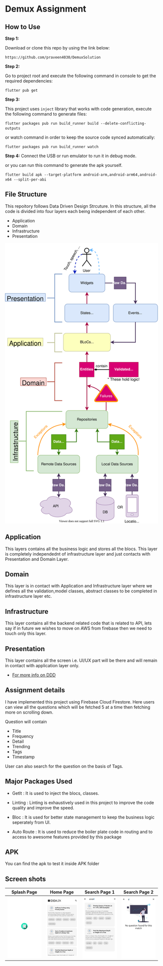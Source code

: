 # **Demux Assignment**

## How to Use

**Step 1:**

Download or clone this repo by using the link below:

```
https://github.com/praveen4030/DemuxSolution
```

**Step 2:**

Go to project root and execute the following command in console to get the required dependencies: 

```
flutter pub get
```

**Step 3:**

This project uses `inject` library that works with code generation, execute the following command to generate files:

```
flutter packages pub run build_runner build --delete-conflicting-outputs
```

or watch command in order to keep the source code synced automatically:

```
flutter packages pub run build_runner watch
```

**Step 4:**
Connect the USB or run emulator to run it in debug mode.

or you can run this command to generate the apk yourself.

```
flutter build apk --target-platform android-arm,android-arm64,android-x64 --split-per-abi
```

## File Structure
This repoitory follows Data Driven Design Strcuture.
In this structure, all the code is divided into four layers each being independent of each other.

- Application
- Domain
- Infrastructure
- Presentation

![alt text](ss/ddd.svg)

## Application

This layers contains all the business logic and stores all the blocs.
This layer is completely independednt of infrastructure layer and just contacts with Presentation and Domain Layer.

## Domain

This layer is in contact with Application and Infrastructure layer where we defines all the validation,model classes, abstract classes to be completed in infrastructure layer etc.

## Infrastructure

This layer contains all the backend related code that is related to API,
lets say if in future we wishes to move on AWS from firebase
then we need to touch only this layer.

## Presentation

This layer contains all the screen i.e. UI/UX part will be there and will remain in contact with application layer only.

- [For more info on DDD](https://www.youtube.com/watch?v=RMiN59x3uH0&list=PLB6lc7nQ1n4iS5p-IezFFgqP6YvAJy84U)

## Assignment details

I have implemented this project using Firebase Cloud Firestore. Here users can view all the questions which will be fetched 5 at a time then fetching more on scrolling down.

Question will contain

- Title
- Frequency
- Detail
- Trending
- Tags
- Timestamp

User can also search for the question on the basis of Tags.

## Major Packages Used

- GetIt
: It is used to inject the blocs, classes.

- Linting
 : Linting is exhaustively used in this project to improve the code quality and improve the speed.

- Bloc
 : It is used for better state management to keep the business logic seperately from UI.

- Auto Route
 : It is used to reduce the boiler plate code in routing and to access to awesome features provided by this package

## APK
You can find the apk to test it inside APK folder

## Screen shots

<!-- ![alt-text-1](ss/splash.jpeg "title-1") ![alt-text-2](ss/splash.jpeg "title-2") -->

Splash Page | Home Page | Search Page 1 | Search Page 2
:-------------------------:|:-------------------------:|:-------------------------:|:-------------------------:
![Splash Page](ss/splash.jpeg "Splash Page")|![Home Page](ss/home.jpeg "Home Page")|![Search Page](ss/search2.jpeg "Search Page")|![Search Page 2](ss/search1.jpeg "Search Page 2")